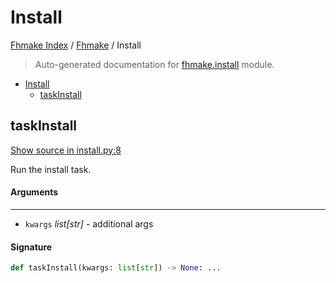 # Install

[Fhmake Index](../README.md#fhmake-index) / [Fhmake](./index.md#fhmake) / Install

> Auto-generated documentation for [fhmake.install](../../../fhmake/install.py) module.

- [Install](#install)
  - [taskInstall](#taskinstall)

## taskInstall

[Show source in install.py:8](../../../fhmake/install.py#L8)

Run the install task.

#### Arguments

----
 - `kwargs` *list[str]* - additional args

#### Signature

```python
def taskInstall(kwargs: list[str]) -> None: ...
```